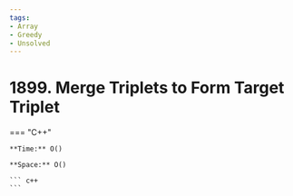```yaml
---
tags:
- Array
- Greedy
- Unsolved
---
```



# 1899. Merge Triplets to Form Target Triplet

=== "C++"

    **Time:** O()

    **Space:** O()

    ``` c++
    ```